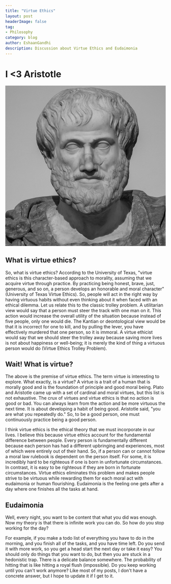 ```yaml
---
title: "Virtue Ethics"
layout: post
headerImage: false
tag:
- Philosophy
category: blog
author: EshaanGandhi
description: Discussion about Virtue Ethics and Eudaimonia
---
```

# I <3 Aristotle

![The Man Himself](./aristotle.jpg)

## What is virtue ethics?

So, what is virtue ethics? According to the University of Texas, "virtue ethics is this character-based approach to morality, assuming that we acquire virtue through practice. By practicing being honest, brave, just, generous, and so on, a person develops an honorable and moral character" (University of Texas Virtue Ethics). So, people will act in the right way by having virtuous habits without even thinking about it when faced with an ethical dilemma. Let us relate this to the classic trolley problem. A utilitarian view would say that a person must steer the track with one man on it. This action would increase the overall utility of the situation because instead of five people, only one would die. The Kantian or deontological view would be that it is incorrect for one to kill, and by pulling the lever, you have effectively murdered that one person, so it is immoral. A virtue ethicist would say that we should steer the trolley away because saving more lives is not about happiness or well-being; it is merely the kind of thing a virtuous person would do (Virtue Ethics Trolley Problem).

## Wait! What is virtue?

The above is the premise of virtue ethics. The term virtue is interesting to explore. What exactly, is a virtue? A virtue is a trait of a human that is morally good and is the foundation of principle and good moral being. Plato and Aristotle came up with a set of cardinal and moral virtues, but this list is not exhaustive. The crux of virtues and virtue ethics is that no action is good or bad. You can always learn from the action and be more virtuous the next time. It is about developing a habit of being good. Aristotle said, "you are what you repeatedly do." So, to be a good person, one must continuously practice being a good person.

I think virtue ethics is the ethical theory that we must incorporate in our lives. I believe this because virtue ethics account for the fundamental difference between people. Every person is fundamentally different because each person has had a different upbringing and experiences, most of which were entirely out of their hand. So, if a person can or cannot follow a moral law rulebook is dependent on the person itself. For some, it is incredibly hard to be righteous if one is born in unfortunate circumstances. In contrast, it is easy to be righteous if they are born in fortunate circumstances. Virtue ethics eliminates this problem and makes people strive to be virtuous while rewarding them for each moral act with eudaimonia or human flourishing. Eudaimonia is the feeling one gets after a day where one finishes all the tasks at hand.

## Eudaimonia

Well, every night, you want to be content that what you did was enough. Now my theory is that there is infinite work you can do. So how do you stop working for the day? 

For example, if you make a todo list of everything you have to do in the morning, and you finish all of the tasks, and you have time left. Do you send it with more work, so you get a head start the next day or take it easy? You should only do things that you want to do, but then you are stuck in a hedonistic trap. There is a delicate balance somewhere. The probability of hitting that is like hitting a royal flush (impossible). Do you keep working until you can't work anymore? Like most of my posts, I don't have a concrete answer, but I hope to update it if I get to it. 